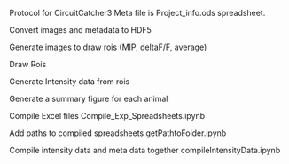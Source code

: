 ﻿Protocol for CircuitCatcher3
Meta file is Project_info.ods spreadsheet.

Convert images and metadata to HDF5


Generate images to draw rois (MIP, deltaF/F, average)


Draw Rois


Generate Intensity data from rois


Generate a summary figure for each animal


Compile Excel files
Compile_Exp_Spreadsheets.ipynb

Add paths to compiled spreadsheets
getPathtoFolder.ipynb

Compile intensity data and meta data together
compileIntensityData.ipynb




